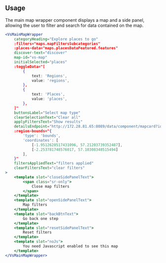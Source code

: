 ## Usage
The main map wrapper component displays a map and a side panel, allowing the
user to filter and search for data contained on the map.

```jsx
<VsMainMapWrapper
    categoryHeading="Explore places to go"
    :filters="maps.mapFiltersSubcategories"
    :places-data="maps.placesDataFeatured.features"
    discover-text="discover"
    map-id="vs-map"
    initialSelected="places"
    :toggleData="[
        {
            text: 'Regions',
            value: 'regions',
        },
        {
            text: 'Places',
            value: 'places',
        },
    ]"
    buttonsLabel="Select map type"
    clearSelectionText="Clear all"
    applyFiltersText="Show results"
    detailsEndpoint="http://172.28.81.65:8089/data/component/mapcard?id="
    :region-bounds="{
        'type': 'bounds',
        'coordinates': [
            [-1.9512628517431096, 57.21203739352487],
            [-2.253781748576017, 57.10308348515494]
        ],
    }"
    filtersAppliedText="filters applied"
    clearFiltersText="clear filters"
>
    <template slot="closeSidePanelText">
        <span class="sr-only">
            Close map filters
        </span>
    </template>
    <template slot="openSidePanelText">
        Map filters
    </template>
    <template slot="backBtnText">
        Go back one step
    </template>
    <template slot="resetSidePanelText">
        Reset filters
    </template>
    <template slot="noJs">
        You need Javascript enabled to see this map
    </template>
</VsMainMapWrapper>
```

<!-- ```jsx
<VsMainMapWrapper
    categoryHeading="Explore places to go"
    :filters="maps.mapFilters"
    :places-data="maps.placesData.features"
    discover-text="discover"
    map-id="vs-map2"
    initialSelected="places"
    :toggleData="[
        {
            text: 'Regions',
            value: 'regions',
        },
        {
            text: 'Places',
            value: 'places',
        },
    ]"
    buttonsLabel="Select map type"
    clearSelectionText="Clear all"
    applyFiltersText="Show results"
>
    <template slot="closeSidePanelText">
        <span class="sr-only">
            Close map filters
        </span>
    </template>
    <template slot="openSidePanelText">
        Map filters
    </template>
    <template slot="backBtnText">
        Go back one step
    </template>
    <template slot="resetSidePanelText">
        Reset filters
    </template>
    <template slot="noJs">
        You need Javascript enabled to see this map
    </template>
</VsMainMapWrapper>
``` -->